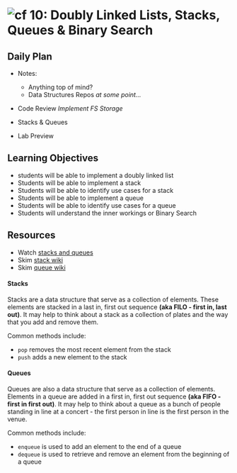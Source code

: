 ![cf](http://i.imgur.com/7v5ASc8.png) 10: Doubly Linked Lists, Stacks, Queues & Binary Search
===

## Daily Plan
- Notes:
    - Anything top of mind?
    - Data Structures Repos _at some point..._

- Code Review _Implement FS Storage_
- Stacks & Queues
- Lab Preview


## Learning Objectives
* students will be able to implement a doubly linked list
* Students will be able to implement a stack
* Students will be able to identify use cases for a stack
* Students will be able to implement a queue
* Students will be able to identify use cases for a queue
* Students will understand the inner workings or Binary Search

## Resources
* Watch [stacks and queues](https://www.youtube.com/watch?v=wjI1WNcIntg)
* Skim [stack wiki](https://en.wikipedia.org/wiki/Stack_(abstract_data_type))
* Skim [queue wiki](https://en.wikipedia.org/wiki/Queue_(abstract_data_type))

#### Stacks
Stacks are a data structure that serve as a collection of elements. These elements are stacked in a last in, first out sequence **(aka FILO - first in, last out)**. It may help to think about a stack as a collection of plates and the way that you add and remove them.

Common methods include:
  * `pop` removes the most recent element from the stack
  * `push` adds a new element to the stack

#### Queues
Queues are also a data structure that serve as a collection of elements. Elements in a queue are added in a first in, first out sequence **(aka FIFO - first in first out)**. It may help to think about a queue as a bunch of people standing in line at a concert - the first person in line is the first person in the venue.

Common methods include:
  * `enqueue` is used to add an element to the end of a queue
  * `dequeue` is used to retrieve and remove an element from the beginning of a queue